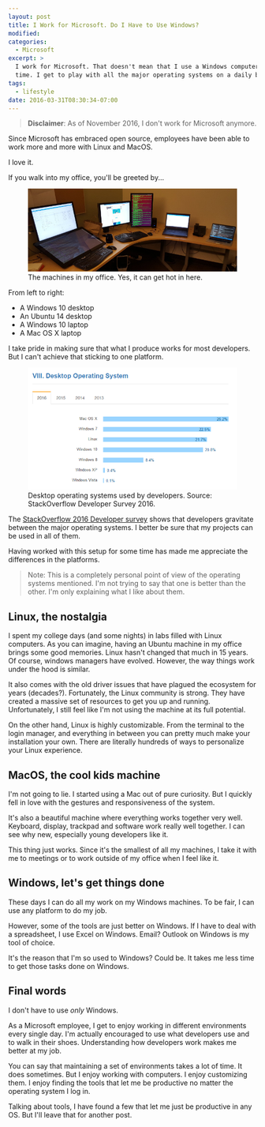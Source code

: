 ```yaml
---
layout: post
title: I Work for Microsoft. Do I Have to Use Windows?
modified:
categories:
  - Microsoft
excerpt: >
  I work for Microsoft. That doesn't mean that I use a Windows computer all the
  time. I get to play with all the major operating systems on a daily basis.
tags:
  - lifestyle
date: 2016-03-31T08:30:34-07:00
---
```


> **Disclaimer**: As of November 2016, I don't work for Microsoft anymore.

Since Microsoft has embraced open source, employees have been able to work more
and more with Linux and MacOS.

I love it.

If you walk into my office, you'll be greeted by...

<figure>
    <a><img src="/images/myofficemachines.jpg" alt="image"></a>
	<figcaption>
        The machines in my office. Yes, it can get hot in here.
    </figcaption>
</figure>

From left to right:

* A Windows 10 desktop
* An Ubuntu 14 desktop
* A Windows 10 laptop
* A Mac OS X laptop

I take pride in making sure that what I produce works for most developers. But I
can't achieve that sticking to one platform.

<figure>
	<a href="http://stackoverflow.com/research/developer-survey-2016#technology-desktop-operating-system">
      <img src="/images/StackOverflowSurveyDesktopOperatingSystem.png"
           alt="Photo of the machines in my office" />
    </a>
	<figcaption>
        Desktop operating systems used by developers. Source: StackOverflow
        Developer Survey 2016.
    </figcaption>
</figure>

The <a href="http://stackoverflow.com/research/developer-survey-2016">
StackOverflow 2016 Developer survey</a> shows that developers gravitate between
the major operating systems. I better be sure that my projects can be used in
all of them.

Having worked with this setup for some time has made me appreciate the
differences in the platforms.

> Note: This is a completely personal point of view of the operating systems
mentioned. I'm not trying to say that one is better than the other. I'm only
explaining what I like about them.

## Linux, the nostalgia

I spent my college days (and some nights) in labs filled with Linux computers.
As you can imagine, having an Ubuntu machine in my office brings some good
memories. Linux hasn't changed that much in 15 years. Of course, windows
managers have evolved. However, the way things work under the hood is similar.

It also comes with the old driver issues that have plagued the ecosystem for
years (decades?). Fortunately, the Linux community is strong. They have created
a massive set of resources to get you up and running. Unfortunately, I still
feel like I'm not using the machine at its full potential.

On the other hand, Linux is highly customizable. From the terminal to the login
manager, and everything in between you can pretty much make your installation
your own. There are literally hundreds of ways to personalize your Linux
experience.

## MacOS, the cool kids machine

I'm not going to lie. I started using a Mac out of pure curiosity. But I quickly
fell in love with the gestures and responsiveness of the system.

It's also a beautiful machine where everything works together very well.
Keyboard, display, trackpad and software work really well together. I can see
why new, especially young developers like it.

This thing just works. Since it's the smallest of all my machines, I take it
with me to meetings or to work outside of my office when I feel like it.

## Windows, let's get things done

These days I can do all my work on my Windows machines. To be fair, I can use
any platform to do my job.

However, some of the tools are just better on Windows. If I have to deal with a
spreadsheet, I use Excel on Windows. Email? Outlook on Windows is my tool of
choice.

It's the reason that I'm so used to Windows? Could be. It takes me less time to
get those tasks done on Windows.

## Final words

I don't have to use *only* Windows.

As a Microsoft employee, I get to enjoy working in different environments every
single day. I'm actually encouraged to use what developers use and to walk in
their shoes. Understanding how developers work makes me better at my job.

You can say that maintaining a set of environments takes a lot of time. It does
sometimes. But I enjoy working with computers. I enjoy customizing them. I enjoy
finding the tools that let me be productive no matter the operating system I log
in.

Talking about tools, I have found a few that let me just be productive in any
OS. But I'll leave that for another post.
